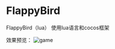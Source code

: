 # FlappyBird
FlappyBird（lua）
使用lua语言和cocos框架

效果预览：
![game](https://user-images.githubusercontent.com/69711211/195250467-902511aa-0f83-43a5-aba6-700f7c37fc9d.gif)
